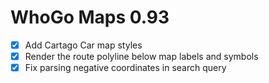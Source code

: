 WhoGo Maps 0.93
===============

* [x] Add Cartago Car map styles
* [x] Render the route polyline below map labels and symbols
* [x] Fix parsing negative coordinates in search query
